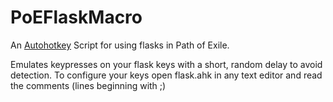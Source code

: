 # PoEFlaskMacro
An [Autohotkey](https://www.autohotkey.com/) Script for using flasks in Path of Exile.

Emulates keypresses on your flask keys with a short, random delay to avoid detection.
To configure your keys open flask.ahk in any text editor and read the comments (lines beginning with ;)
